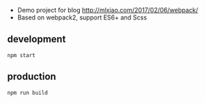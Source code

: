 + Demo project for blog http://mlxiao.com/2017/02/06/webpack/
+ Based on webpack2, support ES6+ and Scss

## development
`npm start`

## production
`npm run build`

